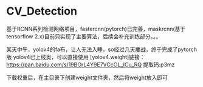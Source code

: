 # CV_Detection
基于RCNN系列检测网络项目，fastercnn(pytorch)已完善，maskrcnn(基于tensorflow 2.x)目前只实现了主要算法，后续会补充训练部分。。。


某天中午，yolov4的fa布，让人无法入睡，so经过几天鏖战，终于完成了pytorch版
yolov4已上线奥，可以直接使用
[yolov4.weight]链接：https://pan.baidu.com/s/19BOrL4Y9E7VCcOL_ICu_RQ 
  提取码:p3mz

下载权重后，在主目录下创建weight文件夹，然后将weight放入即可
